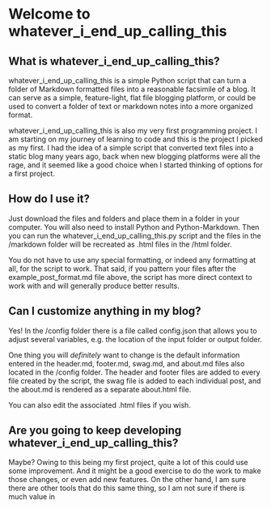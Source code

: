# Welcome to whatever_i_end_up_calling_this

## What is whatever_i_end_up_calling_this?

whatever_i_end_up_calling_this is a simple Python script that can turn a folder of Markdown formatted files into a reasonable facsimile of a blog. It can serve as a simple, feature-light, flat file blogging platform, or could be used to convert a folder of text or markdown notes into a more organized format.

whatever_i_end_up_calling_this is also my very first programming project. I am starting on my journey of learning to code and this is the project I picked as my first. I had the idea of a simple script that converted text files into a static blog many years ago, back when new blogging platforms were all the rage, and it seemed like a good choice when I started thinking of options for a first project.

## How do I use it?

Just download the files and folders and place them in a folder in your computer. You will also need to install Python and Python-Markdown. Then you can run the whatever_i_end_up_calling_this.py script and the files in the /markdown folder will be recreated as .html files in the /html folder.

You do not have to use any special formatting, or indeed any formatting at all, for the script to work. That said, if you pattern your files after the example_post_format.md file above, the script has more direct context to work with and will generally produce better results.

## Can I customize anything in my blog?

Yes! In the /config folder there is a file called config.json that allows you to adjust several variables, e.g. the location of the input folder or output folder.

One thing you will _definitely_ want to change is the default information entered in the header.md, footer.md, swag.md, and about.md files also located in the /config folder. The header and footer files are added to every file created by the script, the swag file is added to each individual post, and the about.md is rendered as a separate about.html file.

You can also edit the associated .html files if you wish.

## Are you going to keep developing whatever_i_end_up_calling_this?

Maybe? Owing to this being my first project, quite a lot of this could use some improvement. And it might be a good exercise to do the work to make those changes, or even add new features. On the other hand, I am sure there are other tools that do this same thing, so I am not sure if there is much value in 
